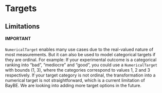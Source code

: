 # Targets
## Limitations

#### IMPORTANT
`NumericalTarget` enables many use cases due to the real-valued nature of most
measurements. But it can also be used to model categorical targets if they are ordinal.
For example: If your experimental outcome is a categorical ranking into “bad”,
“mediocre” and “good”, you could use a `NumericalTarget` with bounds (1, 3), where the
categories correspond to values 1, 2 and 3 respectively.
If your target category is not ordinal, the transformation into a numerical target is
not straightforward, which is a current limitation of BayBE.
We are looking into adding more target options in the future.